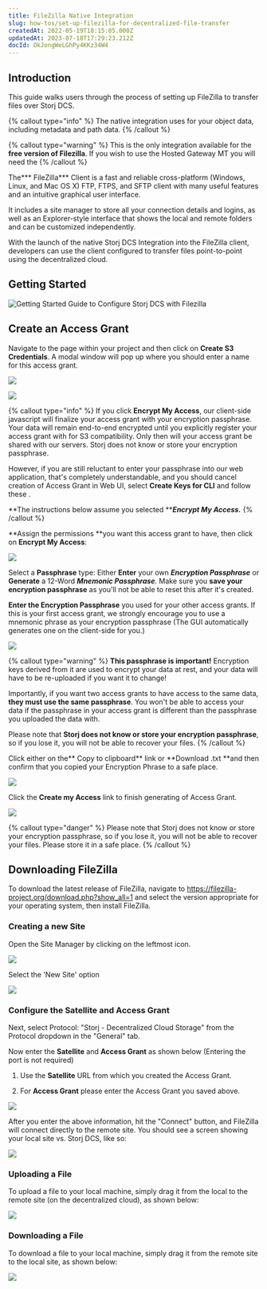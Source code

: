 ```yaml
---
title: FileZilla Native Integration
slug: how-tos/set-up-filezilla-for-decentralized-file-transfer
createdAt: 2022-05-19T18:15:05.000Z
updatedAt: 2023-07-18T17:29:23.212Z
docId: OkJongWeLGhPy4KKz34W4
---
```


## Introduction

This guide walks users through the process of setting up FileZilla to transfer files over Storj DCS.

{% callout type="info"  %} 
The native integration uses [](docId\:Pksf8d0TCLY2tBgXeT18d) for your object data, including metadata and path data.
{% /callout %}

{% callout type="warning"  %} 
This is the only integration available for the **free version of Filezilla**. If you wish to use the Hosted Gateway MT you will need the [](docId\:APk9353kCNcg5PKRPQ06u)
{% /callout %}

The*** FileZilla*** Client is a fast and reliable cross-platform (Windows, Linux, and Mac OS X) FTP, FTPS, and SFTP client with many useful features and an intuitive graphical user interface.

It includes a site manager to store all your connection details and logins, as well as an Explorer-style interface that shows the local and remote folders and can be customized independently.

With the launch of the native Storj DCS Integration into the FileZilla client, developers can use the client configured to transfer files point-to-point using the decentralized cloud.

## Getting Started

![Getting Started Guide to Configure Storj DCS with Filezilla](https://archbee-image-uploads.s3.amazonaws.com/kv3plx2xmXcUGcVl4Lttj/A3axDH9IIHl-G8gI--gjT_fz.png)

## Create an Access Grant

Navigate to the [](docId\:b4-QgUOxVHDHSIWpAf3hG) page within your project and then click on **Create S3 Credentials**. A modal window will pop up where you should enter a name for this access grant.

![](https://archbee-image-uploads.s3.amazonaws.com/kv3plx2xmXcUGcVl4Lttj/QNJWifIV1LD34MT6toKSc_s3-credentials.png)

![](https://archbee-image-uploads.s3.amazonaws.com/kv3plx2xmXcUGcVl4Lttj/_98VnssVr5Qa2Qa_fQ0t__s3-credentials-2.png)

{% callout type="info"  %} 
If you click **Encrypt My Access**, our client-side javascript will finalize your access grant with your encryption passphrase. Your data will remain end-to-end encrypted until you explicitly register your access grant with [](docId\:AsyYcUJFbO1JI8-Tu8tW3) for S3 compatibility. Only then will your access grant be shared with our servers. Storj does not know or store your encryption passphrase.

However, if you are still reluctant to enter your passphrase into our web application, that's completely understandable, and you should cancel creation of Access Grant in Web UI, select **Create Keys for CLI** and follow these [](docId\:OXSINcFRuVMBacPvswwNU).

**The instructions below assume you selected *****Encrypt My Access.***
{% /callout %}

**Assign the permissions **you want this access grant to have, then click on **Encrypt My Access**:

![](https://archbee-image-uploads.s3.amazonaws.com/kv3plx2xmXcUGcVl4Lttj/VDkm74BA40yFm9o4nT1Qf_s3-credentials-3.png)

Select a **Passphrase** type: Either **Enter** your own ***Encryption Passphrase*** or **Generate** a 12-Word ***Mnemonic Passphrase***. Make sure you **save your encryption passphrase** as you'll not be able to reset this after it's created.

**Enter the Encryption Passphrase** you used for your other access grants. If this is your first access grant, we strongly encourage you to use a mnemonic phrase as your encryption passphrase (The GUI automatically generates one on the client-side for you.)

![](https://archbee-image-uploads.s3.amazonaws.com/kv3plx2xmXcUGcVl4Lttj/cjkC2NEfDvsUmM-CjmmWp_s3-credentials-4.png)

{% callout type="warning"  %} 
**This passphrase is important!** Encryption keys derived from it are used to encrypt your data at rest, and your data will have to be re-uploaded if you want it to change!

Importantly, if you want two access grants to have access to the same data, **they must use the same passphrase**. You won't be able to access your data if the passphrase in your access grant is different than the passphrase you uploaded the data with.

Please note that **Storj does not know or store your encryption passphrase**, so if you lose it, you will not be able to recover your files.
{% /callout %}

Click either on the** Copy to clipboard** link or **Download .txt **and then confirm that you copied your Encryption Phrase to a safe place.

![](https://archbee-image-uploads.s3.amazonaws.com/kv3plx2xmXcUGcVl4Lttj/cRptNujhW_fS5JN-PuxQ9_s3-credentials-5.png)

Click the **Create my Access** link to finish generating of Access Grant.

![](https://archbee-image-uploads.s3.amazonaws.com/kv3plx2xmXcUGcVl4Lttj/dqRiMbrR6WZPxAD8SQehA_s3-credentials-6.png)

{% callout type="danger"  %} 
Please note that Storj does not know or store your encryption passphrase, so if you lose it, you will not be able to recover your files. Please store it in a safe place.
{% /callout %}



## Downloading FileZilla

To download the latest release of FileZilla, navigate to <https://filezilla-project.org/download.php?show_all=1> and select the version appropriate for your operating system, then install FileZilla.

### Creating a new Site

Open the Site Manager by clicking on the leftmost icon.

![](https://archbee-image-uploads.s3.amazonaws.com/kv3plx2xmXcUGcVl4Lttj/ptIx46T-1UVKXUjFN4ogP_filezilla1.png)

Select the 'New Site' option

![](https://archbee-image-uploads.s3.amazonaws.com/kv3plx2xmXcUGcVl4Lttj/R_IRpQKcgfDIUbxsBnW7d_image.png)

### Configure the Satellite and Access Grant

Next, select Protocol:  "Storj - Decentralized Cloud Storage" from the Protocol dropdown in the "General" tab.&#x20;

Now enter the **Satellite** and **Access Grant** as shown below (Entering the port is not required)

1.  Use the **Satellite** URL from which you created the Access Grant.



2.  For **Access Grant** please enter the Access Grant you saved above.

![](https://archbee-image-uploads.s3.amazonaws.com/kv3plx2xmXcUGcVl4Lttj/QfVDo6-BAPCOq85iJqWEJ_image.png)

After you enter the above information, hit the "Connect" button, and FileZilla will connect directly to the remote site.  You should see a screen showing your local site vs. Storj DCS, like so:

![](https://archbee-image-uploads.s3.amazonaws.com/kv3plx2xmXcUGcVl4Lttj/LKG7hFgbpmSQUM5Ps8GIh_filezilla2.png)

### Uploading a File

To upload a file to your local machine, simply drag it from the local to the remote site (on the decentralized cloud), as shown below:

![](https://archbee-image-uploads.s3.amazonaws.com/kv3plx2xmXcUGcVl4Lttj/yC9FAbglEVJ3Ps7eL4Eik_filezilla3.gif)

### Downloading a File

To download a file to your local machine, simply drag it from the remote site to the local site, as shown below:

![](https://archbee-image-uploads.s3.amazonaws.com/kv3plx2xmXcUGcVl4Lttj/TvSrHNg6pSIvsXyeKGm2A_filezilla4.gif)

